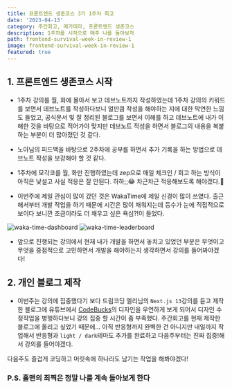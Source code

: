 ```yaml
---
title: 프론트엔드 생존코스 3기 1주차 회고
date: '2023-04-13'
category: 주간회고, 메가테라, 프론트엔드 생존코스
description: 1주차를 시작으로 매주 나를 돌아보자
path: frontend-survival-week-in-review-1
image: frontend-survival-week-in-review-1
featured: true
---
```


## 1. 프론트엔드 생존코스 시작

- 1주차 강의를 월, 화에 몰아서 보고 데브노트까지 작성하였는데 1주차 강의의 키워드를 보면서 데브노트를
작성하다보니 얼만큼 작성을 해야하는 지에 대한 막연한 느낌도 들었고, 공식문서 및 잘 정리된 블로그를 보면서
이해를 하고 데브노트에 내가 이해한 것을 바탕으로 적어가야 맞지만 데브노트 작성을 하면서 블로그의 내용을
복붙하는 부분이 더 많아졌던 것 같다.

- 노아님의 피드백을 바탕으로 2주차에 공부를 하면서 추가 기록을 하는 방법으로 데브노트 작성을 보강해야 할 것 같다.

- 1주차에 모각코를 월, 화만 진행하였는데 zep으로 매일 체크인 / 회고 하는 방식이 아직은 낯설고 사실 적응은 잘 안된다.
 하하;;😂 차근차근 적응해보도록 해야겠다.💪

- 이번주에 제일 관심이 많이 갔던 것은 WakaTime에 제일 신경이 많이 쓰였다. 출근해서부터 개발 작업을 하기
때문에 시간은 많이 채워지는데 등수가 눈에 직접적으로 보이다 보니깐 조금이라도 더 채우고 싶은 욕심?!이 들었다.

![waka-time-dashboard](/images/frontend-survival-week-in-review-1/waka-time-dashboard.png)
![waka-time-leaderboard](/images/frontend-survival-week-in-review-1/waka-time-leaderboard.png)

- 앞으로 진행되는 강의에서 현재 내가 개발을 하면서 놓치고 있었던 부분은 무엇이고 무엇을 중점적으로 고민하면서
개발을 해야하는지 생각하면서 강의를 들어봐야겠다!

## 2. 개인 블로그 제작

- 이번주는 강의에 집중했다기 보다 드림코딩 엘리님의 `Next.js 13`강의를 듣고 제작한 블로그에 유튜브에서
[CodeBucks](https://www.youtube.com/@CodeBucks/featured)의 디자인을 우연하게 보게 되어서
디자인 수정작업을 병행하다보니 강의 집중 할 시간이 좀 부족했다.
주간회고를 현재 제작한 블로그에 올리고 싶었기 때문에...
아직 반응형까지 완벽한 건 아니지만 내일까지 작업해서 반응형과 `light / dark`테마도 추가를 완료하고
다음주부터는 진짜 집중!해서 강의를 들어야겠다.

다음주도 즐겁게 코딩하고 머릿속에 하나라도 남기는 작업을 해봐야겠다!

### P.S. 홀맨의 최찍은 정말 나를 계속 돌아보게 한다
